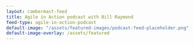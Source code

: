 ```yaml
---
layout: cambermast-feed
title: Agile in Action podcast with Bill Raymond
feed-type: agile-in-action-podcast
default-image: "/assets/featured-images/podcast-feed-placeholder.png"
default-image-overlay: /assets/featured
---
```

